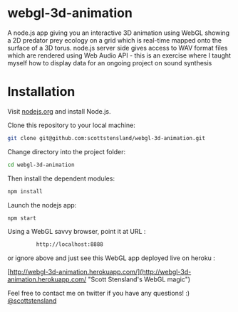 webgl-3d-animation
==================

A node.js app giving you an interactive 3D animation using WebGL showing a 2D predator prey ecology on a grid which is real-time mapped onto the surface of a 3D torus.  node.js server side gives access to WAV format files which are rendered using Web Audio API - this is an exercise where I taught myself how to display data for an ongoing project on sound synthesis


# Installation

Visit [nodejs.org](http://nodejs.org) and install Node.js. 

Clone this repository to your local machine:

```bash
git clone git@github.com:scottstensland/webgl-3d-animation.git
```

Change directory into the project folder:
```bash
cd webgl-3d-animation
```

Then install the dependent modules:

```bash
npm install
```


Launch the nodejs app:

```bash
npm start
```


Using a WebGL savvy browser, point it at URL :

```bash
		 http://localhost:8888 
```

or ignore above and just see this WebGL app deployed live on heroku :

[http://webgl-3d-animation.herokuapp.com/](http://webgl-3d-animation.herokuapp.com/ "Scott Stensland's WebGL magic")


Feel free to contact me on twitter if you have any questions! :) [@scottstensland](http://twitter.com/scottstensland)